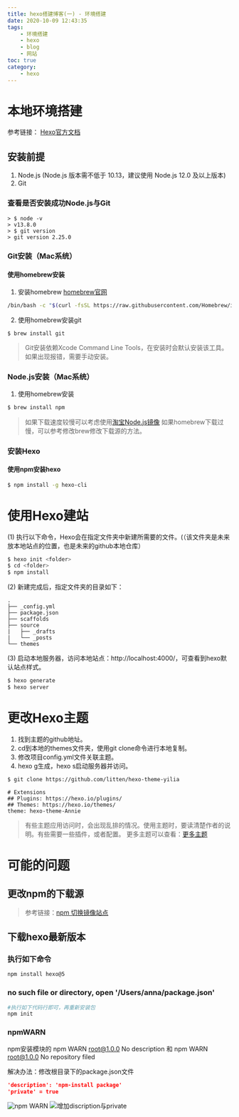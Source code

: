 ```yaml
---
title: hexo搭建博客(一) - 环境搭建
date: 2020-10-09 12:43:35
tags: 
    - 环境搭建
    - hexo
    - blog
    - 网站
toc: true
category: 
    - hexo
---
```


# 本地环境搭建
参考链接：
[Hexo官方文档](https://hexo.io/zh-cn/docs/)

## 安装前提
1. Node.js (Node.js 版本需不低于 10.13，建议使用 Node.js 12.0 及以上版本)
2. Git
<!--more-->
### 查看是否安装成功Node.js与Git
```
> $ node -v
> v13.8.0
> $ git version
> git version 2.25.0
```

### Git安装（Mac系统）
#### 使用homebrew安装
1. 安装homebrew [homebrew官网](https://brew.sh/)

```bash
/bin/bash -c "$(curl -fsSL https://raw.githubusercontent.com/Homebrew/install/master/install.sh)"
```

2. 使用homebrew安装git

```bash
$ brew install git
```

> Git安装依赖Xcode Command Line Tools，在安装时会默认安装该工具。如果出现报错，需要手动安装。

### Node.js安装（Mac系统）
1. 使用homebrew安装

```bash
$ brew install npm
```

> 如果下载速度较慢可以考虑使用[淘宝Node.js镜像](https://npm.taobao.org/mirrors/node)
> 如果homebrew下载过慢，可以参考修改brew修改下载源的方法。

### 安装Hexo
#### 使用npm安装hexo

```bash
$ npm install -g hexo-cli
```

# 使用Hexo建站
(1) 执行以下命令，Hexo会在指定文件夹中新建所需要的文件。(（该文件夹是未来放本地站点的位置，也是未来的github本地仓库）

```bash
$ hexo init <folder>
$ cd <folder>
$ npm install
```
(2) 新建完成后，指定文件夹的目录如下：
```
.
├── _config.yml
├── package.json
├── scaffolds
├── source
|   ├── _drafts
|   └── _posts
└── themes
```
(3) 启动本地服务器，访问本地站点：http://localhost:4000/，可查看到hexo默认站点样式。

```bash
$ hexo generate
$ hexo server
```

# 更改Hexo主题
1. 找到主题的github地址。
2. cd到本地的themes文件夹，使用git clone命令进行本地复制。
3. 修改项目config.yml文件关联主题。
4. hexo g生成，hexo s启动服务器并访问。

```bash
$ git clone https://github.com/litten/hexo-theme-yilia
```


```
# Extensions
## Plugins: https://hexo.io/plugins/
## Themes: https://hexo.io/themes/
theme: hexo-theme-Annie
```


> 有些主题应用访问时，会出现乱排的情况。使用主题时，要读清楚作者的说明。有些需要一些插件，或者配置。
更多主题可以查看：[更多主题](https://hexo.io/themes/)

# 可能的问题
## 更改npm的下载源
> 参考链接：[npm 切换镜像站点](https://www.runoob.com/w3cnote/npm-switch-repo.html)
## 下载hexo最新版本
### 执行如下命令

```bash
npm install hexo@5
```
### no such file or directory, open '/Users/anna/package.json'

```bash
#执行如下代码行即可，再重新安装包
npm init
```
### npmWARN
npm安装模块的 npm WARN root@1.0.0 No description 和 npm WARN root@1.0.0 No repository filed 


解决办法：修改根目录下的package.json文件

```json
'description': 'npm-install package'
'private' = true
```

![npm WARN](https://img-blog.csdnimg.cn/20200807164314974.png)
![增加discription与private](https://img-blog.csdnimg.cn/20200807163453649.png?x-oss-process=image/watermark,type_ZmFuZ3poZW5naGVpdGk,shadow_10,text_aHR0cHM6Ly9ibG9nLmNzZG4ubmV0L0paZXZpbg==,size_16,color_FFFFFF,t_70)
